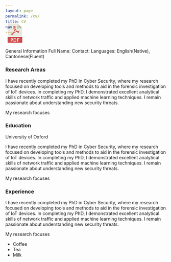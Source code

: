 ```yaml
---
layout: page
permalink: /cv/
title: CV
nav: cv
---
```


<!-- Place PDF download link at the top right. -->
<div class="row" style="margin-top: -3.5em;">
	<a class="ml-auto mr-2" href="/assets/pdf/vitae.pdf" target="_blank">
	  <img height="60px" src="/assets/img/pdf_icon.svg">
	</a>
</div>


General Information
Full Name:
Contact: 
Languages: English(Native), Cantonese(Fluent)

<h3>Research Areas</h3>
<p>I have recently completed my PhD in Cyber Security, where my research focused on developing tools and methods to aid in the forensic investigation of IoT devices. In completing my PhD, I demonstrated excellent analytical skills of network traffic and applied machine learning techniques. I remain passionate about understanding new security threats.</p>
<p>My research focuses</p>

<h3>Education</h3>
<p>University of Oxford</p>

<p>I have recently completed my PhD in Cyber Security, where my research focused on developing tools and methods to aid in the forensic investigation of IoT devices. In completing my PhD, I demonstrated excellent analytical skills of network traffic and applied machine learning techniques. I remain passionate about understanding new security threats.</p>
<p>My research focuses</p>

<h3>Experience</h3>
<p>I have recently completed my PhD in Cyber Security, where my research focused on developing tools and methods to aid in the forensic investigation of IoT devices. In completing my PhD, I demonstrated excellent analytical skills of network traffic and applied machine learning techniques. I remain passionate about understanding new security threats.</p>
<p>My research focuses</p>

 <ul>
  <li>Coffee</li>
  <li>Tea</li>
  <li>Milk</li>
</ul> 




	
	
